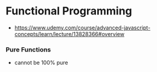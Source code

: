 # Functional Programming
- https://www.udemy.com/course/advanced-javascript-concepts/learn/lecture/13828366#overview

### Pure Functions
- cannot be 100% pure
